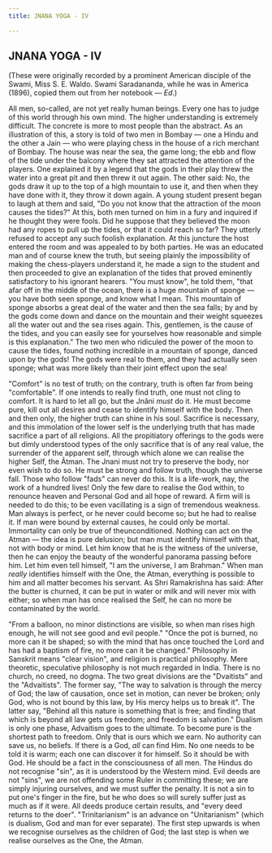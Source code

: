 ```yaml
---
title: JNANA YOGA - IV

---
```





  

## JNANA YOGA - IV

(These were originally recorded by a prominent American disciple of the
Swami, Miss S. E. Waldo. Swami Saradananda, while he was in America
(1896), copied them out from her notebook — *Ed*.)

All men, so-called, are not yet really human beings. Every one has to
judge of this world through his own mind. The higher understanding is
extremely difficult. The concrete is more to most people than the
abstract. As an illustration of this, a story is told of two men in
Bombay — one a Hindu and the other a Jain — who were playing chess in
the house of a rich merchant of Bombay. The house was near the sea, the
game long; the ebb and flow of the tide under the balcony where they sat
attracted the attention of the players. One explained it by a legend
that the gods in their play threw the water into a great pit and then
threw it out again. The other said: No, the gods draw it up to the top
of a high mountain to use it, and then when they have done with it, they
throw it down again. A young student present began to laugh at them and
said, "Do you not know that the attraction of the moon causes the
tides?" At this, both men turned on him in a fury and inquired if he
thought they were fools. Did he suppose that they believed the moon had
any ropes to pull up the tides, or that it could reach so far? They
utterly refused to accept any such foolish explanation. At this juncture
the host entered the room and was appealed to by both parties. He was an
educated man and of course knew the truth, but seeing plainly the
impossibility of making the chess-players understand it, he made a sign
to the student and then proceeded to give an explanation of the tides
that proved eminently satisfactory to his ignorant hearers. "You must
know", he told them, "that afar off in the middle of the ocean, there is
a huge mountain of sponge — you have both seen sponge, and know what I
mean. This mountain of sponge absorbs a great deal of the water and then
the sea falls; by and by the gods come down and dance on the mountain
and their weight squeezes all the water out and the sea rises again.
This, gentlemen, is the cause of the tides, and you can easily see for
yourselves how reasonable and simple is this explanation." The two men
who ridiculed the power of the moon to cause the tides, found nothing
incredible in a mountain of sponge, danced upon by the gods! The gods
were real to them, and they had actually seen sponge; what was more
likely than their joint effect upon the sea!

"Comfort" is no test of truth; on the contrary, truth is often far from
being "comfortable". If one intends to really find truth, one must not
cling to comfort. It is hard to let all go, but the Jnâni *must* do it.
He must become pure, kill out all desires and cease to identify himself
with the body. Then and then only, the higher truth can shine in his
soul. Sacrifice is necessary, and this immolation of the lower self is
the underlying truth that has made sacrifice a part of all religions.
All the propitiatory offerings to the gods were but dimly understood
types of the only sacrifice that is of any real value, the surrender of
the apparent self, through which alone we can realise the higher Self,
the Âtman. The Jnani must not try to preserve the body, nor even wish to
do so. He must be strong and follow truth, though the universe fall.
Those who follow "fads" can never do this. It is a life-work, nay, the
work of a hundred lives! Only the few dare to realise the God within, to
renounce heaven and Personal God and all hope of reward. A firm will is
needed to do this; to be even vacillating is a sign of tremendous
weakness. Man always is perfect, or he never could become so; but he had
to realise it. If man were bound by external causes, he could only be
mortal. Immortality can only be true of theunconditioned. Nothing can
act on the Atman — the idea is pure delusion; but man must identify
himself with that, not with body or mind. Let him know that he is the
witness of the universe, then he can enjoy the beauty of the wonderful
panorama passing before him. Let him even tell himself, "I am the
universe, I am Brahman." When man *really* identifies himself with the
One, the Atman, everything is possible to him and all matter becomes his
servant. As Shri Ramakrishna has said: After the butter is churned, it
can be put in water or milk and will never mix with either; so when man
has once realised the Self, he can no more be contaminated by the world.

"From a balloon, no minor distinctions are visible, so when man rises
high enough, he will not see good and evil people." "Once the pot is
burned, no more can it be shaped; so with the mind that has once touched
the Lord and has had a baptism of fire, no more can it be changed."
Philosophy in Sanskrit means "clear vision", and religion is practical
philosophy. Mere theoretic, speculative philosophy is not much regarded
in India. There is no church, no creed, no dogma. The two great
divisions are the "Dvaitists" and the "Advaitists". The former say, "The
way to salvation is through the mercy of God; the law of causation, once
set in motion, can never be broken; only God, who is not bound by this
law, by His mercy helps us to break it". The latter say, "Behind all
this nature is something that is free; and finding that which is beyond
all law gets us freedom; and freedom is salvation." Dualism is only one
phase, Advaitism goes to the ultimate. To become pure is the shortest
path to freedom. Only that is ours which we earn. No authority can save
us, no beliefs. If there is a God, *all* can find Him. No one needs to
be told it is warm; each one can discover it for himself. So it should
be with God. He should be a fact in the consciousness of all men. The
Hindus do not recognise "sin", as it is understood by the Western mind.
Evil deeds are not "sins", we are not offending some Ruler in committing
these; we are simply injuring ourselves, and we must suffer the penalty.
It is not a sin to put one's finger in the fire, but he who does so will
surely suffer just as much as if it were. All deeds produce certain
results, and "every deed returns to the doer". "Trinitarianism" is an
advance on "Unitarianism" (which is dualism, God and man for ever
separate). The first step upwards is when we recognise ourselves as the
children of God; the last step is when we realise ourselves as the One,
the Atman.


